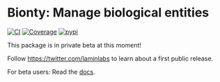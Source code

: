 # Bionty: Manage biological entities

[![CI](https://github.com/samuelcolvin/pydantic/workflows/build/badge.svg?event=push)](https://github.com/laminlabs/bionty/actions?query=event%3Apush+branch%3Amain+workflow%3Abuild)
[![Coverage](https://codecov.io/gh/laminlabs/bionty/branch/main/graph/badge.svg?token=8292E0S0Z7)](https://codecov.io/gh/laminlabs/bionty)
[![pypi](https://img.shields.io/pypi/v/bionty?color=%2334D058&label=pypi%20package)](https://pypi.org/project/bionty)

This package is in private beta at this moment!

Follow https://twitter.com/laminlabs to learn about a first public release.

For beta users: Read the [docs](https://lamin.ai/bionty).
